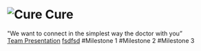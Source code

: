 ![Cure](http://www.mediafire.com/convkey/4d36/40hzip52ed334c72g.jpg) Cure
=============
 "We want to connect in the simplest way the doctor with you” <br>
  [Team Presentation](http://www.mediafire.com/view/9bu6pj981spe3jp/Team.pdf)
  [fsdfsd](http://www.mediafire.com/view/9bu6pj981spe3jp/Team.pdf)
#Milestone 1
#Milestone 2
#Milestone 3
